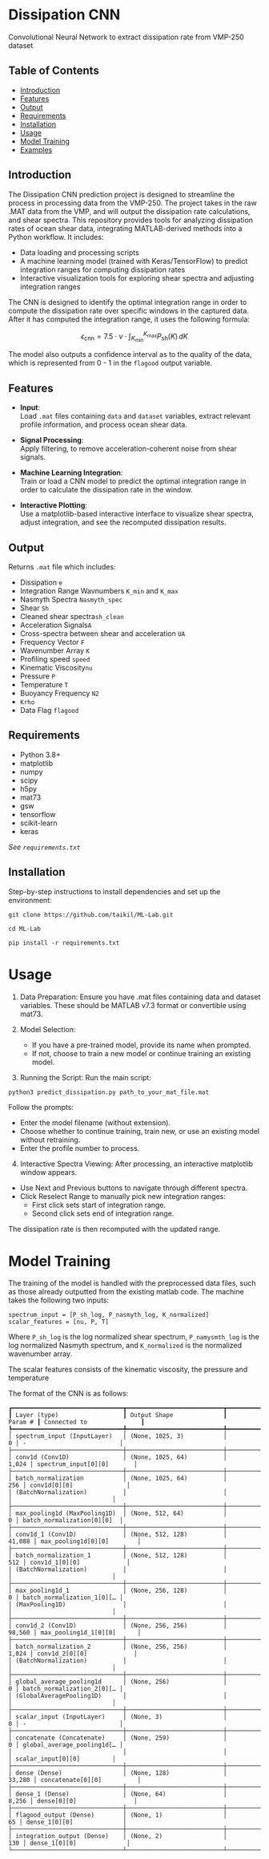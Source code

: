 # Dissipation CNN

Convolutional Neural Network to extract dissipation rate from VMP-250 dataset

## Table of Contents

- [Introduction](#introduction)
- [Features](#features)
- [Output](#output)
- [Requirements](#requirements)
- [Installation](#installation)
- [Usage](#usage)
- [Model Training](#model-training)
- [Examples](#examples)

## Introduction

The Dissipation CNN prediction project is designed to streamline the process in processing data from the VMP-250. 
The project takes in the raw .MAT data from the VMP, and will output the dissipation rate calculations, and shear spectra.
This repository provides tools for analyzing dissipation rates of ocean shear data, integrating MATLAB-derived methods into a Python workflow. It includes:

- Data loading and processing scripts
- A machine learning model (trained with Keras/TensorFlow) to predict integration ranges for computing dissipation rates
- Interactive visualization tools for exploring shear spectra and adjusting integration ranges

The CNN is designed to identify the optimal integration range in order to compute the dissipation rate over specific windows in the captured data. 
After it has computed the integration range, it uses the following formula:

$$\epsilon_{\text{cnn}} = 7.5 \cdot \nu \cdot \int_{K_{\min}}^{K_{\max}} P_{\text{sh}}(K) \, dK$$

The model also outputs a confidence interval as to the quality of the data, which is represented from 0 - 1 in the `flagood` output variable.

## Features

- **Input**:  
  Load `.mat` files containing `data` and `dataset` variables, extract relevant profile information, and process ocean shear data.

- **Signal Processing**:  
  Apply filtering, to remove acceleration-coherent noise from shear signals.

- **Machine Learning Integration**:  
  Train or load a CNN model to predict the optimal integration range in order to calculate the dissipation rate in the window.

- **Interactive Plotting**:  
  Use a matplotlib-based interactive interface to visualize shear spectra, adjust integration, and see the recomputed dissipation results.

## Output
 Returns `.mat` file which includes:
 - Dissipation `e`
 - Integration Range Wavnumbers `K_min` and `K_max`
 - Nasmyth Spectra `Nasmyth_spec`
 - Shear `Sh`
 - Cleaned shear spectra`sh_clean`
 - Acceleration Signals`A`
 - Cross-spectra between shear and acceleration `UA`
 - Frequency Vector `F`
 - Wavenumber Array `K`
 - Profiling speed `speed`
 - Kinematic Viscosity`nu`
 - Pressure `P`
 - Temperature `T`
 - Buoyancy Frequency `N2`
 - `Krho`
 - Data Flag `flagood`


## Requirements

- Python 3.8+
- matplotlib
- numpy
- scipy
- h5py
- mat73
- gsw
- tensorflow
- scikit-learn
- keras

*See `requirements.txt`*

## Installation

Step-by-step instructions to install dependencies and set up the environment:

`git clone https://github.com/taikil/ML-Lab.git`

`cd ML-Lab`



`pip install -r requirements.txt`

# Usage

1. Data Preparation:
    Ensure you have .mat files containing data and dataset variables. These should be MATLAB v7.3 format or convertible using mat73.

2. Model Selection:
   - If you have a pre-trained model, provide its name when prompted.
   - If not, choose to train a new model or continue training an existing model.

3. Running the Script:
   Run the main script:

`python3 predict_dissipation.py path_to_your_mat_file.mat`

Follow the prompts:

- Enter the model filename (without extension).
- Choose whether to continue training, train new, or use an existing model without retraining.
- Enter the profile number to process.

4. Interactive Spectra Viewing:
After processing, an interactive matplotlib window appears.

- Use Next and Previous buttons to navigate through different spectra.
- Click Reselect Range to manually pick new integration ranges:
  - First click sets start of integration range.
  - Second click sets end of integration range.

The dissipation rate is then recomputed with the updated range.

# Model Training
The training of the model is handled with the preprocessed data files, such as those already outputted from the existing matlab code. The machine takes the following two inputs:

`spectrum_input = [P_sh_log, P_nasmyth_log, K_normalized]`
`scalar_features = [nu, P, T]`

Where `P_sh_log` is the log normalized shear spectrum, `P_namysmth_log` is the log normalized Nasmyth spectrum, and `K_normalized` is the normalized wavenumber array.

The scalar features consists of the kinematic viscosity, the pressure and temperature

The format of the CNN is as follows:

```
┏━━━━━━━━━━━━━━━━━━━━━━━━━━━━━━━┳━━━━━━━━━━━━━━━━━━━━━━━━━━━┳━━━━━━━━━━━━━━━━━┳━━━━━━━━━━━━━━━━━━━━━━━━━━━━┓
┃ Layer (type)                  ┃ Output Shape              ┃         Param # ┃ Connected to               ┃
┡━━━━━━━━━━━━━━━━━━━━━━━━━━━━━━━╇━━━━━━━━━━━━━━━━━━━━━━━━━━━╇━━━━━━━━━━━━━━━━━╇━━━━━━━━━━━━━━━━━━━━━━━━━━━━┩
│ spectrum_input (InputLayer)   │ (None, 1025, 3)           │               0 │ -                          │
├───────────────────────────────┼───────────────────────────┼─────────────────┼────────────────────────────┤
│ conv1d (Conv1D)               │ (None, 1025, 64)          │           1,024 │ spectrum_input[0][0]       │
├───────────────────────────────┼───────────────────────────┼─────────────────┼────────────────────────────┤
│ batch_normalization           │ (None, 1025, 64)          │             256 │ conv1d[0][0]               │
│ (BatchNormalization)          │                           │                 │                            │
├───────────────────────────────┼───────────────────────────┼─────────────────┼────────────────────────────┤
│ max_pooling1d (MaxPooling1D)  │ (None, 512, 64)           │               0 │ batch_normalization[0][0]  │
├───────────────────────────────┼───────────────────────────┼─────────────────┼────────────────────────────┤
│ conv1d_1 (Conv1D)             │ (None, 512, 128)          │          41,088 │ max_pooling1d[0][0]        │
├───────────────────────────────┼───────────────────────────┼─────────────────┼────────────────────────────┤
│ batch_normalization_1         │ (None, 512, 128)          │             512 │ conv1d_1[0][0]             │
│ (BatchNormalization)          │                           │                 │                            │
├───────────────────────────────┼───────────────────────────┼─────────────────┼────────────────────────────┤
│ max_pooling1d_1               │ (None, 256, 128)          │               0 │ batch_normalization_1[0][… │
│ (MaxPooling1D)                │                           │                 │                            │
├───────────────────────────────┼───────────────────────────┼─────────────────┼────────────────────────────┤
│ conv1d_2 (Conv1D)             │ (None, 256, 256)          │          98,560 │ max_pooling1d_1[0][0]      │
├───────────────────────────────┼───────────────────────────┼─────────────────┼────────────────────────────┤
│ batch_normalization_2         │ (None, 256, 256)          │           1,024 │ conv1d_2[0][0]             │
│ (BatchNormalization)          │                           │                 │                            │
├───────────────────────────────┼───────────────────────────┼─────────────────┼────────────────────────────┤
│ global_average_pooling1d      │ (None, 256)               │               0 │ batch_normalization_2[0][… │
│ (GlobalAveragePooling1D)      │                           │                 │                            │
├───────────────────────────────┼───────────────────────────┼─────────────────┼────────────────────────────┤
│ scalar_input (InputLayer)     │ (None, 3)                 │               0 │ -                          │
├───────────────────────────────┼───────────────────────────┼─────────────────┼────────────────────────────┤
│ concatenate (Concatenate)     │ (None, 259)               │               0 │ global_average_pooling1d[… │
│                               │                           │                 │ scalar_input[0][0]         │
├───────────────────────────────┼───────────────────────────┼─────────────────┼────────────────────────────┤
│ dense (Dense)                 │ (None, 128)               │          33,280 │ concatenate[0][0]          │
├───────────────────────────────┼───────────────────────────┼─────────────────┼────────────────────────────┤
│ dense_1 (Dense)               │ (None, 64)                │           8,256 │ dense[0][0]                │
├───────────────────────────────┼───────────────────────────┼─────────────────┼────────────────────────────┤
│ flagood_output (Dense)        │ (None, 1)                 │              65 │ dense_1[0][0]              │
├───────────────────────────────┼───────────────────────────┼─────────────────┼────────────────────────────┤
│ integration_output (Dense)    │ (None, 2)                 │             130 │ dense_1[0][0]              │
└───────────────────────────────┴───────────────────────────┴─────────────────┴────────────────────────────┘
```

